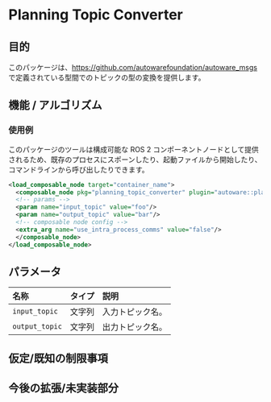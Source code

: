 # Planning Topic Converter

## 目的

このパッケージは、<https://github.com/autowarefoundation/autoware_msgs>で定義されている型間でのトピックの型の変換を提供します。

## 機能 / アルゴリズム

### 使用例

このパッケージのツールは構成可能な ROS 2 コンポーネントノードとして提供されるため、既存のプロセスにスポーンしたり、起動ファイルから開始したり、コマンドラインから呼び出したりできます。


```xml
<load_composable_node target="container_name">
  <composable_node pkg="planning_topic_converter" plugin="autoware::planning_topic_converter::PathToTrajectory" name="path_to_trajectory_converter" namespace="">
  <!-- params -->
  <param name="input_topic" value="foo"/>
  <param name="output_topic" value="bar"/>
  <!-- composable node config -->
  <extra_arg name="use_intra_process_comms" value="false"/>
  </composable_node>
</load_composable_node>
```

## パラメータ

| 名称           | タイプ   | 説明        |
| :------------- | :----- | :----------------- |
| `input_topic`  | 文字列 | 入力トピック名。  |
| `output_topic` | 文字列 | 出力トピック名。 |

## 仮定/既知の制限事項

## 今後の拡張/未実装部分

